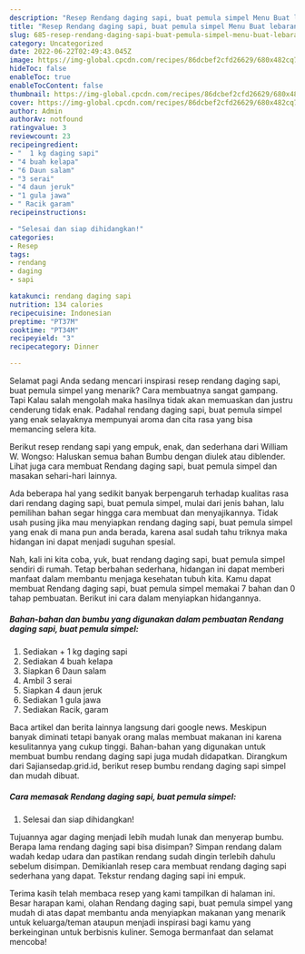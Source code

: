 ```yaml
---
description: "Resep Rendang daging sapi, buat pemula simpel Menu Buat lebaran"
title: "Resep Rendang daging sapi, buat pemula simpel Menu Buat lebaran"
slug: 685-resep-rendang-daging-sapi-buat-pemula-simpel-menu-buat-lebaran
category: Uncategorized
date: 2022-06-22T02:49:43.045Z
image: https://img-global.cpcdn.com/recipes/86dcbef2cfd26629/680x482cq70/rendang-daging-sapi-buat-pemula-simpel-foto-resep-utama.jpg
hideToc: false
enableToc: true
enableTocContent: false
thumbnail: https://img-global.cpcdn.com/recipes/86dcbef2cfd26629/680x482cq70/rendang-daging-sapi-buat-pemula-simpel-foto-resep-utama.jpg
cover: https://img-global.cpcdn.com/recipes/86dcbef2cfd26629/680x482cq70/rendang-daging-sapi-buat-pemula-simpel-foto-resep-utama.jpg
author: Admin
authorAv: notfound
ratingvalue: 3
reviewcount: 23
recipeingredient:
- "  1 kg daging sapi"
- "4 buah kelapa"
- "6 Daun salam"
- "3 serai"
- "4 daun jeruk"
- "1 gula jawa"
- " Racik garam"
recipeinstructions:

- "Selesai dan siap dihidangkan!"
categories:
- Resep
tags:
- rendang
- daging
- sapi

katakunci: rendang daging sapi 
nutrition: 134 calories
recipecuisine: Indonesian
preptime: "PT37M"
cooktime: "PT34M"
recipeyield: "3"
recipecategory: Dinner

---
```



Selamat pagi Anda sedang mencari inspirasi resep rendang daging sapi, buat pemula simpel yang menarik? Cara membuatnya sangat gampang. Tapi Kalau salah mengolah maka hasilnya tidak akan memuaskan dan justru cenderung tidak enak. Padahal rendang daging sapi, buat pemula simpel yang enak selayaknya mempunyai aroma dan cita rasa yang bisa memancing selera kita.


Berikut resep rendang sapi yang empuk, enak, dan sederhana dari William W. Wongso: Haluskan semua bahan Bumbu dengan diulek atau diblender. Lihat juga cara membuat Rendang daging sapi, buat pemula simpel dan masakan sehari-hari lainnya.

Ada beberapa hal yang sedikit banyak berpengaruh terhadap kualitas rasa dari rendang daging sapi, buat pemula simpel, mulai dari jenis bahan, lalu pemilihan bahan segar hingga cara membuat dan menyajikannya. Tidak usah pusing jika mau menyiapkan rendang daging sapi, buat pemula simpel yang enak di mana pun anda berada, karena asal sudah tahu triknya maka hidangan ini dapat menjadi suguhan spesial.


Nah, kali ini kita coba, yuk, buat rendang daging sapi, buat pemula simpel sendiri di rumah. Tetap berbahan sederhana, hidangan ini dapat memberi manfaat dalam membantu menjaga kesehatan tubuh kita. Kamu dapat membuat Rendang daging sapi, buat pemula simpel memakai 7 bahan dan 0 tahap pembuatan. Berikut ini cara dalam menyiapkan hidangannya.

<!--inarticleads1-->

##### Bahan-bahan dan bumbu yang digunakan dalam pembuatan Rendang daging sapi, buat pemula simpel:

1. Sediakan  + 1 kg daging sapi
1. Sediakan 4 buah kelapa
1. Siapkan 6 Daun salam
1. Ambil 3 serai
1. Siapkan 4 daun jeruk
1. Sediakan 1 gula jawa
1. Sediakan  Racik, garam


Baca artikel dan berita lainnya langsung dari google news. Meskipun banyak diminati tetapi banyak orang malas membuat makanan ini karena kesulitannya yang cukup tinggi. Bahan-bahan yang digunakan untuk membuat bumbu rendang daging sapi juga mudah didapatkan. Dirangkum dari Sajiansedap.grid.id, berikut resep bumbu rendang daging sapi simpel dan mudah dibuat. 

<!--inarticleads2-->

##### Cara memasak Rendang daging sapi, buat pemula simpel:


1. Selesai dan siap dihidangkan!

Tujuannya agar daging menjadi lebih mudah lunak dan menyerap bumbu. Berapa lama rendang daging sapi bisa disimpan? Simpan rendang dalam wadah kedap udara dan pastikan rendang sudah dingin terlebih dahulu sebelum disimpan. Demikianlah resep cara membuat rendang daging sapi sederhana yang dapat. Tekstur rendang daging sapi ini empuk. 

Terima kasih telah membaca resep yang kami tampilkan di halaman ini. Besar harapan kami, olahan Rendang daging sapi, buat pemula simpel yang mudah di atas dapat membantu anda menyiapkan makanan yang menarik untuk keluarga/teman ataupun menjadi inspirasi bagi kamu yang berkeinginan untuk berbisnis kuliner. Semoga bermanfaat dan selamat mencoba!
